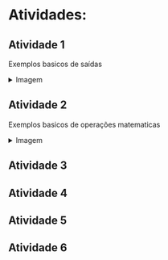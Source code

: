# Atividades:

## Atividade 1
Exemplos basicos de saídas
<details>
<summary>Imagem</summary>
  <img src="atividade-1.png" alt="Imagem Atividade 1" height="600">
</details>


## Atividade 2
Exemplos basicos de operações matematicas
<details>
<summary>Imagem</summary>
  <img src="atividade-2.png" alt="Imagem Atividade 2" height="600">
</details>

## Atividade 3

## Atividade 4

## Atividade 5

## Atividade 6
